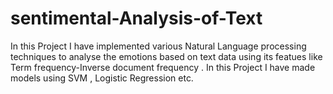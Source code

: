 # sentimental-Analysis-of-Text
In this Project I have implemented various Natural Language processing techniques to analyse the  emotions based on text data using its featues like Term frequency-Inverse document frequency .
In this Project I have made models using SVM , Logistic Regression etc.
